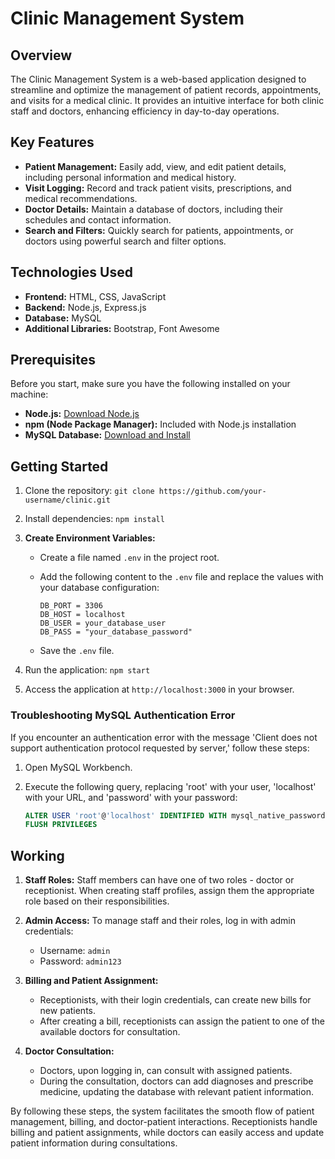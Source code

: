 # Clinic Management System

## Overview
The Clinic Management System is a web-based application designed to streamline and optimize the management of patient records, appointments, and visits for a medical clinic. It provides an intuitive interface for both clinic staff and doctors, enhancing efficiency in day-to-day operations.

## Key Features
- **Patient Management:** Easily add, view, and edit patient details, including personal information and medical history.
- **Visit Logging:** Record and track patient visits, prescriptions, and medical recommendations.
- **Doctor Details:** Maintain a database of doctors, including their schedules and contact information.
- **Search and Filters:** Quickly search for patients, appointments, or doctors using powerful search and filter options.

## Technologies Used
- **Frontend:** HTML, CSS, JavaScript
- **Backend:** Node.js, Express.js
- **Database:** MySQL
- **Additional Libraries:** Bootstrap, Font Awesome

## Prerequisites
Before you start, make sure you have the following installed on your machine:

- **Node.js:** [Download Node.js](https://nodejs.org/)
- **npm (Node Package Manager):** Included with Node.js installation
- **MySQL Database:** [Download and Install](https://www.mysql.com/)

## Getting Started
1. Clone the repository: `git clone https://github.com/your-username/clinic.git`
2. Install dependencies: `npm install`
3. **Create Environment Variables:**
   - Create a file named `.env` in the project root.
   - Add the following content to the `.env` file and replace the values with your database configuration:

     ```env
     DB_PORT = 3306
     DB_HOST = localhost
     DB_USER = your_database_user
     DB_PASS = "your_database_password"
     ```

   - Save the `.env` file.

4. Run the application: `npm start`
5. Access the application at `http://localhost:3000` in your browser.

### Troubleshooting MySQL Authentication Error
If you encounter an authentication error with the message 'Client does not support authentication protocol requested by server,' follow these steps:

1. Open MySQL Workbench.
2. Execute the following query, replacing 'root' with your user, 'localhost' with your URL, and 'password' with your password:

   ```sql
   ALTER USER 'root'@'localhost' IDENTIFIED WITH mysql_native_password BY 'password';
   FLUSH PRIVILEGES
   ```
   
## Working
1. **Staff Roles:** Staff members can have one of two roles - doctor or receptionist. When creating staff profiles, assign them the appropriate role based on their responsibilities.

2. **Admin Access:** To manage staff and their roles, log in with admin credentials:
   - Username: `admin`
   - Password: `admin123`

3. **Billing and Patient Assignment:**
   - Receptionists, with their login credentials, can create new bills for new patients.
   - After creating a bill, receptionists can assign the patient to one of the available doctors for consultation.

4. **Doctor Consultation:**
   - Doctors, upon logging in, can consult with assigned patients.
   - During the consultation, doctors can add diagnoses and prescribe medicine, updating the database with relevant patient information.

By following these steps, the system facilitates the smooth flow of patient management, billing, and doctor-patient interactions. Receptionists handle billing and patient assignments, while doctors can easily access and update patient information during consultations.



